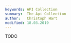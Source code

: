 ```yaml
---
keywords: API Collection
summary:  The Api Collection
author:   Christoph Hart
modified: 18.03.2019
---
```


TODO

